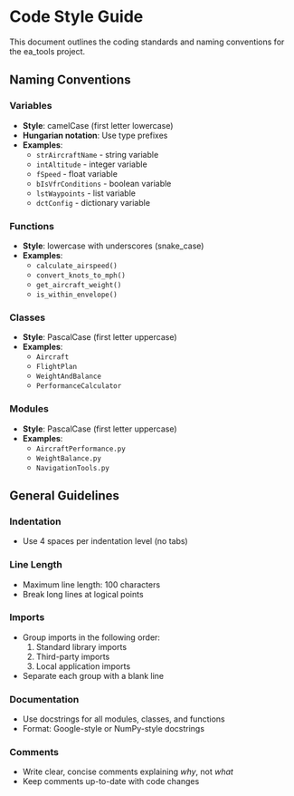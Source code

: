 # Code Style Guide

This document outlines the coding standards and naming conventions for the ea_tools project.

## Naming Conventions

### Variables
- **Style**: camelCase (first letter lowercase)
- **Hungarian notation**: Use type prefixes
- **Examples**:
  - `strAircraftName` - string variable
  - `intAltitude` - integer variable
  - `fSpeed` - float variable
  - `bIsVfrConditions` - boolean variable
  - `lstWaypoints` - list variable
  - `dctConfig` - dictionary variable

### Functions
- **Style**: lowercase with underscores (snake_case)
- **Examples**:
  - `calculate_airspeed()`
  - `convert_knots_to_mph()`
  - `get_aircraft_weight()`
  - `is_within_envelope()`

### Classes
- **Style**: PascalCase (first letter uppercase)
- **Examples**:
  - `Aircraft`
  - `FlightPlan`
  - `WeightAndBalance`
  - `PerformanceCalculator`

### Modules
- **Style**: PascalCase (first letter uppercase)
- **Examples**:
  - `AircraftPerformance.py`
  - `WeightBalance.py`
  - `NavigationTools.py`

## General Guidelines

### Indentation
- Use 4 spaces per indentation level (no tabs)

### Line Length
- Maximum line length: 100 characters
- Break long lines at logical points

### Imports
- Group imports in the following order:
  1. Standard library imports
  2. Third-party imports
  3. Local application imports
- Separate each group with a blank line

### Documentation
- Use docstrings for all modules, classes, and functions
- Format: Google-style or NumPy-style docstrings

### Comments
- Write clear, concise comments explaining *why*, not *what*
- Keep comments up-to-date with code changes
